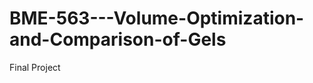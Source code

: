 BME-563---Volume-Optimization-and-Comparison-of-Gels
====================================================

Final Project
